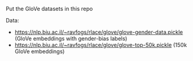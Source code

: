Put the GloVe datasets in this repo

Data:
- https://nlp.biu.ac.il/~ravfogs/rlace/glove/glove-gender-data.pickle (GloVe embeddings with gender-bias labels)
- https://nlp.biu.ac.il/~ravfogs/rlace/glove/glove-top-50k.pickle (150k GloVe embeddings)